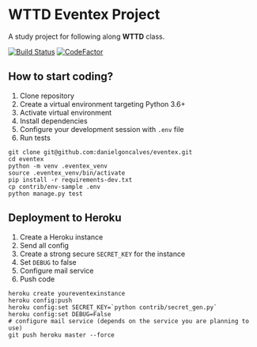 # WTTD Eventex Project

A study project for following along **WTTD** class.

[![Build Status](https://travis-ci.org/danielgoncalves/eventex.svg?branch=master)](https://travis-ci.org/danielgoncalves/eventex)
[![CodeFactor](https://www.codefactor.io/repository/github/danielgoncalves/eventex/badge)](https://www.codefactor.io/repository/github/danielgoncalves/eventex)

## How to start coding?

1. Clone repository
2. Create a virtual environment targeting Python 3.6+
3. Activate virtual environment
4. Install dependencies
5. Configure your development session with `.env` file
6. Run tests

```console
git clone git@github.com:danielgoncalves/eventex.git
cd eventex
python -m venv .eventex_venv
source .eventex_venv/bin/activate
pip install -r requirements-dev.txt
cp contrib/env-sample .env
python manage.py test
```

## Deployment to Heroku

1. Create a Heroku instance
2. Send all config
3. Create a strong secure `SECRET_KEY` for the instance
4. Set `DEBUG` to false
5. Configure mail service
6. Push code

```console
heroku create youreventexinstance
heroku config:push
heroku config:set SECRET_KEY=`python contrib/secret_gen.py`
heroku config:set DEBUG=False
# configure mail service (depends on the service you are planning to use)
git push heroku master --force
```
